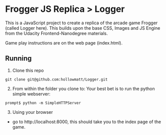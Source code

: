 Frogger JS Replica > Logger
===========================

This is a JavaScript project to create a replica of the arcade game Frogger (called Logger here).  This builds upon the base CSS, Images and JS Engine from the Udacity Frontend-Nanodegree materials.

Game play instructions are on the web page (index.html).

## Running
1. Clone this repo
```
git clone git@github.com:hollowmatt/Logger.git
```
2. From within the folder you clone to:
  Your best bet is to run the python simple webserver:
```
prompt$ python -m SimpleHTTPServer
```
3. Using your browser
  * go to http://localhost:8000, this should take you to the index page of the game.